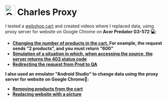 # <img src="https://user-images.githubusercontent.com/15472/41327135-e4bf090c-6eca-11e8-9b76-032e8e2b0707.png" alt="Charles Proxy" width="32" height="32"> Charles Proxy 
I tested a [webshop cart](http://demowebshop.tricentis.com/cart) and created videos where I replaced data, using proxy server for website on Google Chrome on <b>Acer Predator G3-572 💻<b/>:
<ul>
<li>  <a href="https://drive.google.com/file/d/1of0NNtTxAdG8GaiCNBF6KVT5M4l1S8oX/view?usp=sharing">Changing the number of products in the cart. </a> For example, the request sends “2 products”, and you must return “600” </li>
<li> <a href="https://drive.google.com/file/d/1VG5k7doh0XnXuFh7Hk9AozrL-Vq_z8UV/view?usp=sharing">Simulation of a situation in which, when accessing the source, the server returns the 403 status code</a></li>
<li>  <a href="https://drive.google.com/file/d/15EPaqVdv8FLtZIv4Tv_wF2TvF6RYnRwJ/view?usp=sharing">Redirecting the request from Prod to QA</a></li>
</ul>

I also used an emulator <b></b>"Android Studio"</b> to change data using the proxy server for website on Google Chrome📱:
<ul>
<li>  <a href="https://drive.google.com/file/d/1GmBm9z-kVGp8gbpqjdgGMDv3cErtoGxL/view?usp=sharing">Removing products from the cart</a></li>
<li> <a href="https://drive.google.com/file/d/1qwf6EjZc2cPPPswLnwC860TLrLNXNiUH/view?usp=sharing">Replacing website with a picture</a></li>
</ul>
